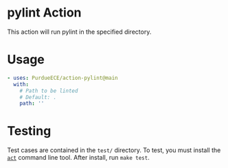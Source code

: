 # pylint Action

This action will run pylint in the specified directory.

# Usage
```yaml
- uses: PurdueECE/action-pylint@main
  with:
    # Path to be linted
    # Default: .
    path: ''
```

# Testing
Test cases are contained in the `test/` directory.
To test, you must install the [`act`](https://github.com/nektos/act) command line tool.
After install, run `make test`.
